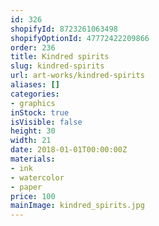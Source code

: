 ```yaml
---
id: 326
shopifyId: 8723261063498
shopifyOptionId: 47772422209866
order: 236
title: Kindred spirits
slug: kindred-spirits
url: art-works/kindred-spirits
aliases: []
categories:
- graphics
inStock: true
isVisible: false
height: 30
width: 21
date: 2018-01-01T00:00:00Z
materials:
- ink
- watercolor
- paper
price: 100
mainImage: kindred_spirits.jpg
---
```


